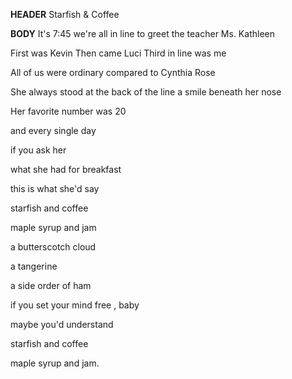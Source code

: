 **HEADER**
Starfish & Coffee

**BODY**
It's 7:45 
we're all in line
to greet the teacher
Ms. Kathleen

First was Kevin
Then came Luci
Third in line was 
me

All of us 
were ordinary
compared to 
Cynthia Rose

She always stood
at the back of the line
a smile beneath her 
nose

Her favorite number was 20

and every single day

if you ask her

what she had for breakfast

this is what she'd say



starfish and coffee

maple syrup and jam

a butterscotch cloud

a tangerine

a side order of ham


if you set your mind free , baby

maybe you'd understand

starfish and coffee

maple syrup and jam.

